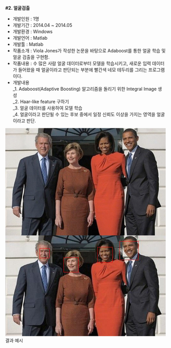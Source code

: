 <b>#2. 얼굴검출</b> <br>
- 개발인원 : 1명 <br>
- 개발기간 : 2014.04 ~ 2014.05 <br>
- 개발환경 : Windows <br>
- 개발언어 : Matlab <br>
- 개발툴   : Matlab <br>
- 작품소개 : Viola Jones가 작성한 논문을 바탕으로 Adaboost를 통한 얼굴 학습 및
얼굴 검출을 구현함. <br>
- 작품내용 : 수 많은 사람 얼굴 데이터로부터 모델을 학습시키고, 새로운 입력 데이터가 들어왔을 때 얼굴이라고 판단되는 부분에 빨간색 네모 테두리를 그리는 프로그램이다. <br>
- 개발내용 <br>
_1. Adaboost(Adaptive Boosting) 알고리즘을 돌리기 위한 Integral Image 생성 <br>
_2. Haar-like feature 구하기 <br>
_3. 얼굴 데이터를 사용하여 모델 학습 <br>
_4. 얼굴이라고 판단될 수 있는 후보 중에서 일정 신뢰도 이상을 가지는 영역을 얼굴이라고 판단. <br>

![Alt text](./images/image_01.jpg)
결과 예시
